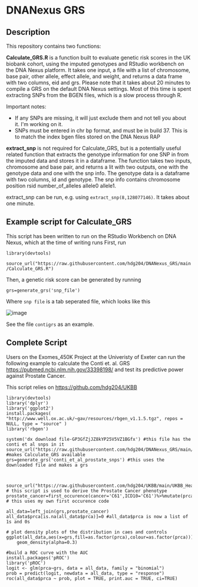 # DNANexus GRS

## Description

This repository contains two functions:

**Calculate_GRS.R** is a function built to evaluate genetic risk scores in the UK biobank cohort, using the imputed genotypes and RStudio workbench on the DNA Nexus platform. It takes one input, a file with a list of chromosome, base pair, other allele, effect allele, and weight, and returns a data frame with two columns, eid and grs. Please note that it takes about 20 minutes to compile a GRS on the default DNA Nexus settings. Most of this time is spent extracting SNPs from the BGEN files, which is a slow process through R.

Important notes:

* If any SNPs are missing, it will just exclude them and not tell you about it. I'm working on it.
* SNPs must be entered in chr bp format, and must be in build 37. This is to match the index bgen files stored on the DNA Nexus RAP

**extract_snp** is not required for Calculate_GRS, but is a potentially useful related function that extracts the genotype information for one SNP in from the imputed data and stores it in a dataframe. The function takes two inputs, chromosome and base pair, and returns a lit with two outputs, one with the genotype data and one with the snp info. The genotype data is a dataframe with two columns, id and genotype. The snp info contains chromosome position rsid number_of_alleles allele0 allele1.

extract_snp can be run, e.g. using `extract_snp(8,128077146)`. It takes about one minute.

## Example script for Calculate_GRS

This script has been written to run on the RStudio Workbench on DNA Nexus, which at the time of writing runs First, run

`library(devtools)`

`source_url("https://raw.githubusercontent.com/hdg204/DNANexus_GRS/main/Calculate_GRS.R")`

Then, a genetic risk score can be generated by running

`grs=generate_grs('snp_file')`

Where `snp file` is a tab seperated file, which looks like this

![image](https://user-images.githubusercontent.com/36624710/213706895-55a9471b-b85b-427d-997b-1306911b8c10.png)

See the file `contigrs` as an example.

## Complete Script

Users on the Exomes_450K Project at the Univeristy of Exeter can run the following example to calculate the Conti et. al. GRS https://pubmed.ncbi.nlm.nih.gov/33398198/ and test its predictive power against Prostate Cancer.

This script relies on https://github.com/hdg204/UKBB

```
library(devtools) 
library('dplyr')
library('ggplot2')
install.packages( "http://www.well.ox.ac.uk/~gav/resources/rbgen_v1.1.5.tgz", repos = NULL, type = "source" )
library('rbgen')

system('dx download file-GP3GfZjJZ8kYP25V5VZ1BGfx') #this file has the conti et al snps in it
source_url("https://raw.githubusercontent.com/hdg204/DNANexus_GRS/main/Calculate_GRS.R")  #makes Calculate_GRS available
grs=generate_grs('conti_et_al_prostate_snps') #this uses the downloaded file and makes a grs



source_url("https://raw.githubusercontent.com/hdg204/UKBB/main/UKBB_Health_Records_Public.R") # this script is used to derive the Prostate Cancer phenotype
prostate_cancer=first_occurence(cancer='C61',ICD10='C61')%>%mutate(prca=1) # this uses my own first occurence code

all_data=left_join(grs,prostate_cancer)
all_data$prca[is.na(all_data$prca)]=0 #all_data$prca is now a list of 1s and 0s

# plot density plots of the distribution in caes and controls
ggplot(all_data,aes(x=grs,fill=as.factor(prca),colour=as.factor(prca)))+
	geom_density(alpha=0.3)
	
#build a ROC curve with the AUC
install.packages('pROC')
library('pROC')
logit <- glm(prca~grs, data = all_data, family = "binomial")
prob = predict(logit, newdata = all_data, type = "response")
roc(all_data$prca ~ prob, plot = TRUE, print.auc = TRUE, ci=TRUE)
```
